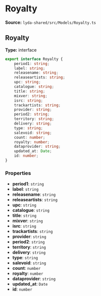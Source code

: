 # Royalty

**Source:** `lyda-shared/src/Models/Royalty.ts`

## Royalty

**Type:** interface

```typescript
export interface Royalty {
    period1: string;
    label: string;
    releasename: string;
    releaseartists: string;
    upc: string;
    catalogue: string;
    title: string;
    mixver: string;
    isrc: string;
    trackartists: string;
    provider: string;
    period2: string;
    territory: string;
    delivery: string;
    type: string;
    salevoid: string;
    count: number;
    royalty: number;
    dataprovider: string;
    updated_at: Date;
    id: number;
}
```

### Properties

- **period1**: `string`
- **label**: `string`
- **releasename**: `string`
- **releaseartists**: `string`
- **upc**: `string`
- **catalogue**: `string`
- **title**: `string`
- **mixver**: `string`
- **isrc**: `string`
- **trackartists**: `string`
- **provider**: `string`
- **period2**: `string`
- **territory**: `string`
- **delivery**: `string`
- **type**: `string`
- **salevoid**: `string`
- **count**: `number`
- **royalty**: `number`
- **dataprovider**: `string`
- **updated_at**: `D​a​t​e`
- **id**: `number`

